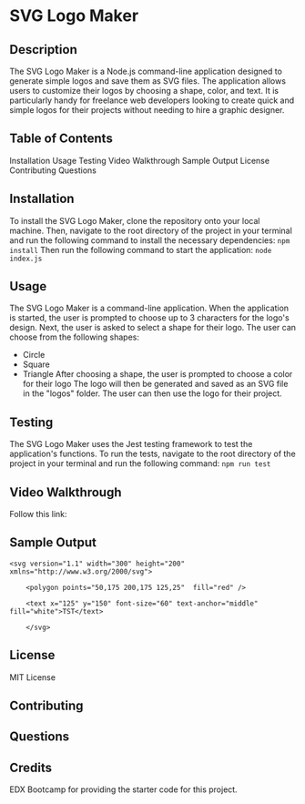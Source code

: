 # SVG Logo Maker

## Description
The SVG Logo Maker is a Node.js command-line application designed to generate simple logos and save them as SVG files. The application allows users to customize their logos by choosing a shape, color, and text. It is particularly handy for freelance web developers looking to create quick and simple logos for their projects without needing to hire a graphic designer.

## Table of Contents
Installation
Usage
Testing
Video Walkthrough
Sample Output
License
Contributing
Questions

## Installation
To install the SVG Logo Maker, clone the repository onto your local machine. Then, navigate to the root directory of the project in your terminal and run the following command to install the necessary dependencies:
```npm install```
Then run the following command to start the application:
```node index.js```

## Usage
The SVG Logo Maker is a command-line application. When the application is started, the user is prompted to choose up to 3 characters for the logo's design. Next, the user is asked to select a shape for their logo. The user can choose from the following shapes:
* Circle
* Square
* Triangle
After choosing a shape, the user is prompted to choose a color for their logo
The logo will then be generated and saved as an SVG file in the "logos" folder. The user can then use the logo for their project.

## Testing
The SVG Logo Maker uses the Jest testing framework to test the application's functions. To run the tests, navigate to the root directory of the project in your terminal and run the following command:
```npm run test```

## Video Walkthrough
Follow this link: 

## Sample Output
```
<svg version="1.1" width="300" height="200" xmlns="http://www.w3.org/2000/svg">

    <polygon points="50,175 200,175 125,25"  fill="red" />

    <text x="125" y="150" font-size="60" text-anchor="middle" fill="white">TST</text>

    </svg>
```

## License
MIT License
## Contributing

## Questions

## Credits
EDX Bootcamp for providing the starter code for this project.
```
